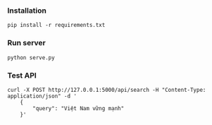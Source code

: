 ### Installation

```
pip install -r requirements.txt
```

### Run server

```
python serve.py
```

### Test API

```
curl -X POST http://127.0.0.1:5000/api/search -H "Content-Type: application/json" -d '
    {
        "query": "Việt Nam vững mạnh"
    }'

```